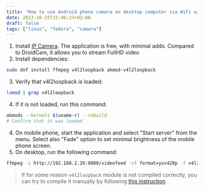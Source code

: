 ```yaml
---
title: "How to use Android phone camera on desktop computer via WiFi with IP Webcam"
date: 2023-10-15T15:46:23+02:00
draft: false
tags: ["linux", "fedora", "camera"]
---
```


1. Install [IP Camera](https://play.google.com/store/apps/details?id=com.pas.webcam). The application is free, with minimal adds. Compared to DroidCam, it allows you to stream FullHD video
2. Install dependencies:
```bash
sudo dnf install ffmpeg v4l2loopback akmod-v4l2loopback
```
3. Verify that v4l2loopback is loaded:
```bash
lsmod | grep v4l2loopback
```
4. If it is not loaded, run this command:
```bash
akmods --kernels $(uname-r) --rebuild
# Confirm that it was loaded
```
4. On mobile phone, start the application and select "Start server" from the menu. Select also "Fade" option to set minimal brightness of the mobile phone screen.
5. On desktop, run the following command:
```bash
ffmpeg -i http://192.168.2.26:8080/videofeed -vf format=yuv420p -f v4l2 /dev/video0
```

> If for some reason `v4l2loopback` module is not compiled correctly, you can try
> to compile it manually by following [this instruction](https://github.com/seii/fedora-green-screen/blob/master/README.md#installing-v4l2loopback)
